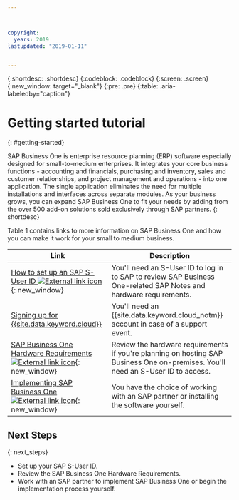```yaml
---



copyright:
  years: 2019
lastupdated: "2019-01-11"


---
```


{:shortdesc: .shortdesc}
{:codeblock: .codeblock}
{:screen: .screen}
{:new_window: target="_blank"}
{:pre: .pre}
{:table: .aria-labeledby="caption"}

# Getting started tutorial
{: #getting-started}

SAP Business One is enterprise resource planning (ERP) software especially designed for small-to-medium enterprises. It integrates your core business functions - accounting and financials, purchasing and inventory, sales and customer relationships, and project management and operations - into one application. The single application eliminates the need for multiple installations and interfaces across separate modules. As your business grows, you can expand SAP Business One to fit your needs by adding from the over 500 add-on solutions sold exclusively through SAP partners.
{: shortdesc}

Table 1 contains links to more information on SAP Business One and how you can make it work for your small to medium business.

| Link | Description |
| --- | --- |
| [How to set up an SAP S-User ID ![External link icon](../../icons/launch-glyph.svg "External link icon")](https://www.sapappsdevelopmentpartnercenter.com/en/faq/program-faqs_2/how-to-receive-an-s-user-to-access-the-s_77/){: new_window} | You'll need an S-User ID to log in to SAP to review SAP Business One-related SAP Notes and hardware requirements. |
| [Signing up for {{site.data.keyword.cloud}}](/docs/admin/adminpublic.html#signing-up-for-ibm-cloud) | You'll need an {{site.data.keyword.cloud_notm}} account in case of a support event. |
| [SAP Business One Hardware Requirements ![External link icon](../../icons/launch-glyph.svg "External link icon")](https://help.sap.com/http.svc/rc/011000358700000244612011e/9.3/en-US/B1_Hardware_Requirements_Guide.pdf){: new_window} | Review the hardware requirements if you're planning on hosting SAP Business One on-premises. You'll need an S-User ID to access. |
| [Implementing SAP Business One ![External link icon](../../icons/launch-glyph.svg "External link icon")](https://www.sap.com/products/business-one/implementation.html){: new_window} | You have the choice of working with an SAP partner or installing the software yourself. |

## Next Steps
{: next_steps}

* Set up your SAP S-User ID.
* Review the SAP Business One Hardware Requirements.
* Work with an SAP partner to implement SAP Business One or begin the implementation process yourself.
